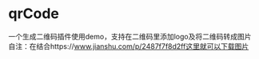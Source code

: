 # qrCode
一个生成二维码插件使用demo，支持在二维码里添加logo及将二维码转成图片
自注：在结合https://www.jianshu.com/p/2487f7f8d2ff这里就可以下载图片
